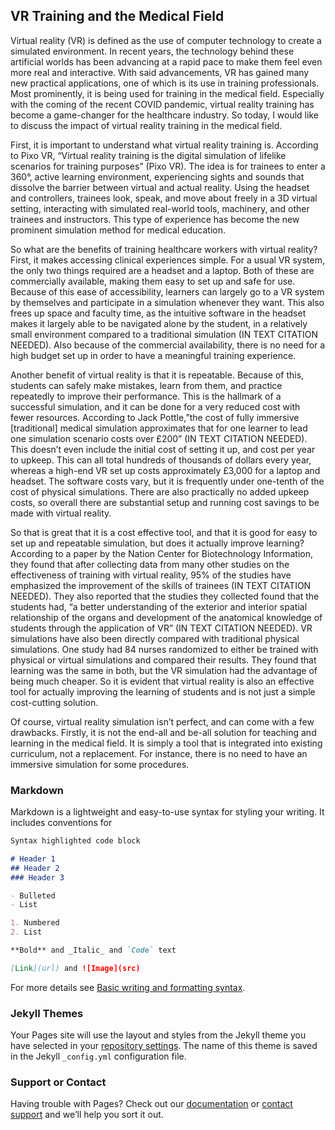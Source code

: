 ## VR Training and the Medical Field

Virtual reality (VR) is defined as the use of computer technology to create a simulated environment. In recent years, the technology behind these artificial worlds has been advancing at a rapid pace to make them feel even more real and interactive. With said advancements, VR has gained many new practical applications, one of which is its use in training professionals. Most prominently, it is being used for training in the medical field. Especially with the coming of the recent COVID pandemic, virtual reality training has become a game-changer for the healthcare industry. So today, I would like to discuss the impact of virtual reality training in the medical field.

First, it is important to understand what virtual reality training is. According to Pixo VR, “Virtual reality training is the digital simulation of lifelike scenarios for training purposes” (Pixo VR). The idea is for trainees to enter a 360°, active learning environment, experiencing sights and sounds that dissolve the barrier between virtual and actual reality. Using the headset and controllers, trainees look, speak, and move about freely in a 3D virtual setting, interacting with simulated real-world tools, machinery, and other trainees and instructors. This type of experience has become the new prominent simulation method for medical education.

So what are the benefits of training healthcare workers with virtual reality? First, it makes accessing clinical experiences simple. For a usual VR system, the only two things required are a headset and a laptop. Both of these are commercially available, making them easy to set up and safe for use. Because of this ease of accessibility, learners can largely go to a VR system by themselves and participate in a simulation whenever they want. This also frees up space and faculty time, as the intuitive software in the headset makes it largely able to be navigated alone by the student, in a relatively small environment compared to a traditional simulation (IN TEXT CITATION NEEDED). Also because of the commercial availability, there is no need for a high budget set up in order to have a meaningful training experience. 

Another benefit of virtual reality is that it is repeatable. Because of this, students can safely make mistakes, learn from them, and practice repeatedly to improve their performance. This is the hallmark of a successful simulation, and it can be done for a very reduced cost with fewer resources. According to Jack Pottle,”the cost of fully immersive [traditional] medical simulation approximates that for one learner to lead one simulation scenario costs over £200” (IN TEXT CITATION NEEDED). This doesn’t even include the initial cost of setting it up, and cost per year to upkeep. This can all total hundreds of thousands of dollars every year, whereas a high-end VR set up costs approximately £3,000 for a laptop and headset.  The software costs vary, but it is frequently under one-tenth of the cost of physical simulations. There are also practically no added upkeep costs, so overall there are substantial setup and running cost savings to be made with virtual reality.

So that is great that it is a cost effective tool, and that it is good for easy to set up and repeatable simulation, but does it actually improve learning? According to a paper by the Nation Center for Biotechnology Information, they found that after collecting data from many other studies on the effectiveness of training with virtual reality, 95% of the studies have emphasized the improvement of the skills of trainees (IN TEXT CITATION NEEDED). They also reported that the studies they collected found that the students had, “a better understanding of the exterior and interior spatial relationship of the organs and development of the anatomical knowledge of students through the application of VR” (IN TEXT CITATION NEEDED). VR simulations have also been directly compared with traditional physical simulations. One study had 84 nurses randomized to either be trained with physical or virtual simulations and compared their results. They found that learning was the same in both, but the VR simulation had the advantage of being much cheaper. So it is evident that virtual reality is also an effective tool for actually improving the learning of students and is not just a simple cost-cutting solution.

Of course, virtual reality simulation isn’t perfect, and can come with a few drawbacks. Firstly, it is not the end-all and be-all solution for teaching and learning in the medical field. It is simply a tool that is integrated into existing curriculum, not a replacement. For instance, there is no need to have an immersive simulation for some procedures.


### Markdown

Markdown is a lightweight and easy-to-use syntax for styling your writing. It includes conventions for

```markdown
Syntax highlighted code block

# Header 1
## Header 2
### Header 3

- Bulleted
- List

1. Numbered
2. List

**Bold** and _Italic_ and `Code` text

[Link](url) and ![Image](src)
```

For more details see [Basic writing and formatting syntax](https://docs.github.com/en/github/writing-on-github/getting-started-with-writing-and-formatting-on-github/basic-writing-and-formatting-syntax).

### Jekyll Themes

Your Pages site will use the layout and styles from the Jekyll theme you have selected in your [repository settings](https://github.com/jasonkboise/VR-Training/settings/pages). The name of this theme is saved in the Jekyll `_config.yml` configuration file.

### Support or Contact

Having trouble with Pages? Check out our [documentation](https://docs.github.com/categories/github-pages-basics/) or [contact support](https://support.github.com/contact) and we’ll help you sort it out.
